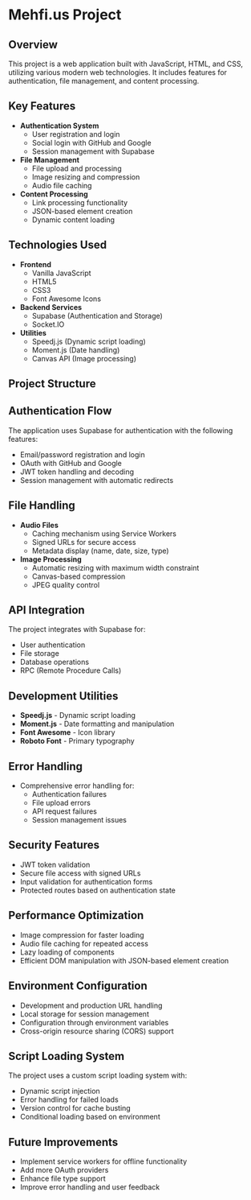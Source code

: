 # Mehfi.us Project

## Overview
This project is a web application built with JavaScript, HTML, and CSS, utilizing various modern web technologies. It includes features for authentication, file management, and content processing.

## Key Features
- **Authentication System**
  - User registration and login
  - Social login with GitHub and Google
  - Session management with Supabase
- **File Management**
  - File upload and processing
  - Image resizing and compression
  - Audio file caching
- **Content Processing**
  - Link processing functionality
  - JSON-based element creation
  - Dynamic content loading

## Technologies Used
- **Frontend**
  - Vanilla JavaScript
  - HTML5
  - CSS3
  - Font Awesome Icons
- **Backend Services**
  - Supabase (Authentication and Storage)
  - Socket.IO
- **Utilities**
  - Speedj.js (Dynamic script loading)
  - Moment.js (Date handling)
  - Canvas API (Image processing)

## Project Structure 

## Authentication Flow
The application uses Supabase for authentication with the following features:
- Email/password registration and login
- OAuth with GitHub and Google
- JWT token handling and decoding
- Session management with automatic redirects

## File Handling
- **Audio Files**
  - Caching mechanism using Service Workers
  - Signed URLs for secure access
  - Metadata display (name, date, size, type)
- **Image Processing**
  - Automatic resizing with maximum width constraint
  - Canvas-based compression
  - JPEG quality control

## API Integration
The project integrates with Supabase for:
- User authentication
- File storage
- Database operations
- RPC (Remote Procedure Calls)

## Development Utilities
- **Speedj.js** - Dynamic script loading
- **Moment.js** - Date formatting and manipulation
- **Font Awesome** - Icon library
- **Roboto Font** - Primary typography

## Error Handling
- Comprehensive error handling for:
  - Authentication failures
  - File upload errors
  - API request failures
  - Session management issues

## Security Features
- JWT token validation
- Secure file access with signed URLs
- Input validation for authentication forms
- Protected routes based on authentication state

## Performance Optimization
- Image compression for faster loading
- Audio file caching for repeated access
- Lazy loading of components
- Efficient DOM manipulation with JSON-based element creation

## Environment Configuration
- Development and production URL handling
- Local storage for session management
- Configuration through environment variables
- Cross-origin resource sharing (CORS) support

## Script Loading System
The project uses a custom script loading system with:
- Dynamic script injection
- Error handling for failed loads
- Version control for cache busting
- Conditional loading based on environment

## Future Improvements
- Implement service workers for offline functionality
- Add more OAuth providers
- Enhance file type support
- Improve error handling and user feedback 